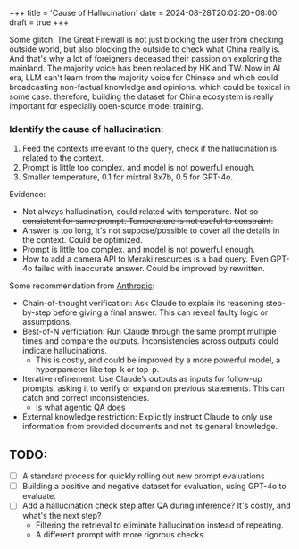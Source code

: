 +++
title = 'Cause of Hallucination'
date = 2024-08-28T20:02:20+08:00
draft = true
+++

Some glitch:
The Great Firewall is not just blocking the user from checking outside world, but also blocking the outside to check
what China really is.
And that's why a lot of foreigners deceased their passion on exploring the mainland. The majority voice has been
replaced by HK and TW.
Now in AI era, LLM can't learn from the majority voice for Chinese and which could broadcasting non-factual knowledge
and opinions. which could be toxical in some case.
therefore, building the dataset for China ecosystem is really important for especially open-source model training.


### Identify the cause of hallucination:

1. Feed the contexts irrelevant to the query, check if the hallucination is related to the context.
2. Prompt is little too complex. and model is not powerful enough.
3. Smaller temperature, 0.1 for mixtral 8x7b, 0.5 for GPT-4o.

Evidence:

- Not always hallucination, ~~could related with temperature. Not so consistent for same prompt. Temperature is not
  useful to constraint.~~
- Answer is too long, it's not suppose/possible to cover all the details in the context. Could be optimized.
- Prompt is little too complex. and model is not powerful enough.
- How to add a camera API to Meraki resources is a bad query. Even GPT-4o failed with inaccurate answer. Could be
  improved by rewritten.

Some recommendation from [Anthropic](https://docs.anthropic.com/en/docs/test-and-evaluate/strengthen-guardrails/reduce-hallucinations#advanced-techniques):
- Chain-of-thought verification: Ask Claude to explain its reasoning step-by-step before giving a final answer. This can reveal faulty logic or assumptions.
- Best-of-N verficiation: Run Claude through the same prompt multiple times and compare the outputs. Inconsistencies across outputs could indicate hallucinations. 
  - This is costly, and could be improved by a more powerful model, a hyperpameter like top-k or top-p.
- Iterative refinement: Use Claude’s outputs as inputs for follow-up prompts, asking it to verify or expand on previous statements. This can catch and correct inconsistencies.
  - Is what agentic QA does
- External knowledge restriction: Explicitly instruct Claude to only use information from provided documents and not its general knowledge.



## TODO:
- [ ] A standard process for quickly rolling out new prompt evaluations
- [ ] Building a positive and negative dataset for evaluation, using GPT-4o to evaluate.
- [ ] Add a hallucination check step after QA during inference? It's costly, and what's the next step?
  - Filtering the retrieval to eliminate hallucination instead of repeating.
  - A different prompt with more rigorous checks.


